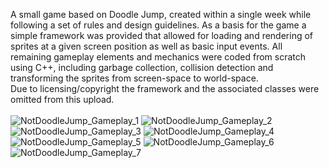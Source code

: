 A small game based on Doodle Jump, created within a single week while following a set of rules and design guidelines. 
As a basis for the game a simple framework was provided that allowed for loading and rendering of sprites at a given screen position as well as basic input events. 
All remaining gameplay elements and mechanics were coded from scratch using C++, including garbage collection, collision detection and transforming the sprites from screen-space to world-space.<br>
Due to licensing/copyright the framework and the associated classes were omitted from this upload. 
<br><br>
![NotDoodleJump_Gameplay_1](https://github.com/PhilippVidal/NotDoodleJump/assets/56507722/258740e5-522f-4894-bc34-dca7e0b942e6)
![NotDoodleJump_Gameplay_2](https://github.com/PhilippVidal/NotDoodleJump/assets/56507722/81f4403b-4710-4234-9647-46c4c7dbfcda)
![NotDoodleJump_Gameplay_3](https://github.com/PhilippVidal/NotDoodleJump/assets/56507722/cb95f8e2-126a-4547-b20d-5ec15b69d9f5)
![NotDoodleJump_Gameplay_4](https://github.com/PhilippVidal/NotDoodleJump/assets/56507722/7a0f43fb-3d5f-4888-b29c-cf858058b2b8)
![NotDoodleJump_Gameplay_5](https://github.com/PhilippVidal/NotDoodleJump/assets/56507722/07284354-ac5f-4b4d-85ae-eb4dc0f9cd38)
![NotDoodleJump_Gameplay_6](https://github.com/PhilippVidal/NotDoodleJump/assets/56507722/f3f3d2e1-3620-403d-bc80-2095f6f1449f)
![NotDoodleJump_Gameplay_7](https://github.com/PhilippVidal/NotDoodleJump/assets/56507722/7f09a20b-e014-4c28-8436-abee55e5fc5d)
